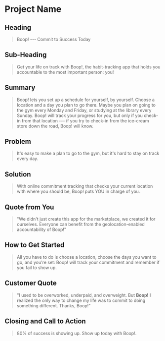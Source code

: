 # Project Name #

<!--
> This material was originally posted [here](http://www.quora.com/What-is-Amazons-approach-to-product-development-and-product-management). It is reproduced here for posterities sake.

There is an approach called "working backwards" that is widely used at Amazon. They work backwards from the customer, rather than starting with an idea for a product and trying to bolt customers onto it. While working backwards can be applied to any specific product decision, using this approach is especially important when developing new products or features.

For new initiatives a product manager typically starts by writing an internal press release announcing the finished product. The target audience for the press release is the new/updated product's customers, which can be retail customers or internal users of a tool or technology. Internal press releases are centered around the customer problem, how current solutions (internal or external) fail, and how the new product will blow away existing solutions.

If the benefits listed don't sound very interesting or exciting to customers, then perhaps they're not (and shouldn't be built). Instead, the product manager should keep iterating on the press release until they've come up with benefits that actually sound like benefits. Iterating on a press release is a lot less expensive than iterating on the product itself (and quicker!).

If the press release is more than a page and a half, it is probably too long. Keep it simple. 3-4 sentences for most paragraphs. Cut out the fat. Don't make it into a spec. You can accompany the press release with a FAQ that answers all of the other business or execution questions so the press release can stay focused on what the customer gets. My rule of thumb is that if the press release is hard to write, then the product is probably going to suck. Keep working at it until the outline for each paragraph flows.

Oh, and I also like to write press-releases in what I call "Oprah-speak" for mainstream consumer products. Imagine you're sitting on Oprah's couch and have just explained the product to her, and then you listen as she explains it to her audience. That's "Oprah-speak", not "Geek-speak".

Once the project moves into development, the press release can be used as a touchstone; a guiding light. The product team can ask themselves, "Are we building what is in the press release?" If they find they're spending time building things that aren't in the press release (overbuilding), they need to ask themselves why. This keeps product development focused on achieving the customer benefits and not building extraneous stuff that takes longer to build, takes resources to maintain, and doesn't provide real customer benefit (at least not enough to warrant inclusion in the press release).
 -->

## Heading ##
  > Boop! --- Commit to Success Today

## Sub-Heading ##
  > Get your life on track with Boop!, the habit-tracking app that holds you accountable to the most important person: you!

## Summary ##
  > Boop! lets you set up a schedule for yourself, by yourself. Choose a location and a day you plan to go there. Maybe you plan on going to the gym every Monday and Friday, or studying at the library every Sunday. Boop! will track your progress for you, but only if you check-in from that location --- if you try to check-in from the ice-cream store down the road, Boop! will know.

## Problem ##
  > It's easy to make a plan to go to the gym, but it's hard to stay on track every day.

## Solution ##
  > With online commitment tracking that checks your current location with where you should be, Boop! puts YOU in charge of you.

## Quote from You ##
  > "We didn't just create this app for the marketplace, we created it for ourselves. Everyone can benefit from the geolocation-enabled accountability of Boop!"

## How to Get Started ##
  > All you have to do is choose a location, choose the days you want to go, and you're set: Boop! will track your commitment and remember if you fail to show up.

## Customer Quote ##
  > "I used to be overworked, underpaid, and overweight. But ****Boop!**** I realized the only way to change my life was to commit to doing something different. Thanks, Boop!"

## Closing and Call to Action ##
  > 80% of success is showing up. Show up today with Boop!.
